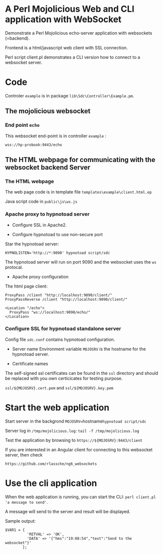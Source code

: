 # A Perl Mojolicious Web and CLI application with WebSocket

Demonstrate a Perl Mojolicious echo-server application with websockets (=backend). 

Frontend is a html/javascript web client with SSL connection. 

Perl script client.pl demonstrates a CLI version how to connect to a websocket server.

# Code

Controler `example` is in package `lib\Sdc\Controller\Example.pm`.

## The mojolicious websocket 

### End point `echo`

This websocket end-point is in controller `example` :

`wss://hp-probook:9443/echo`

## The HTML webpage for communicating with the websocket backend Server

### The HTML webpage

The web page code is in template file `templates\example\client.html.ep`


Java script code in `public\js\ws.js`

### Apache proxy to hypnotoad server

* Configure SSL in Apache2.

* Configure hypnotoad to use non-secure port

Star the hypnotoad server:

```
HYPNOLISTEN='http://*:9090' hypnotoad script/sdc
```

The hypnotoad server will run on port 9090 and the websocket uses the `ws` protocal.

* Apache proxy configuration 

The html page client:

```
ProxyPass /client "http://localhost:9090/client/"
ProxyPassReverse /client "http://localhost:9090/client/"
```


```
<Location "/echo">
  ProxyPass "ws://localhost:9090/echo/"
</Location>
```



### Configure SSL for hypnotoad standalone server

Config file `sdc.conf` contains hypnotoad configuration.

* Server name
Environment variable `MOJOSRV` is the hostname for the hypnotoad server.

* Certificate names

The self-signed ssl certificates can be found in the `ssl` directory and should be replaced with you own certicicates for testing purpose.

`ssl/${MOJOSRV}.cert.pem` and `ssl/${MOJOSRV}.key.pem`

# Start the web application

Start server in the backgrond `MOJOSRV=`hostname` hypnotoad script/sdc `

Server log in `/tmp/mojolicious.log`: `tail -f /tmp/mojolicious.log`

Test the application by browsing to `https://${MOJOSRV}:9443/client`

If you are interested in an Angular client for connecting to this websocket server, then check

`https://github.com/rlassche/ng6_websockets`

# Use the cli application

When the web application is running, you can start the CLI: `perl client.pl  'a message to send'`. 

A message will send to the server and result will be displayed.

Sample output:

```
$VAR1 = {
          'RETVAL' => 'OK',
          'DATA' => '{"hms":"19:08:54","text":"Send to the websocket"}'
        };
```
